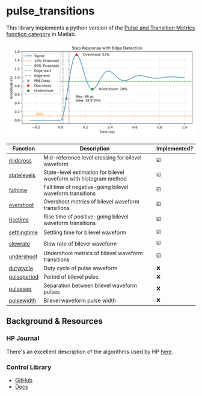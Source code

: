 # pulse_transitions
This library implements a python version of the [Pulse and Transition Metrics function category](https://www.mathworks.com/help/signal/pulse-and-transition-metrics.html?s_tid=CRUX_lftnav) in Matlab.

![Second Order System](second-order.png)

| Function                                                                    | Description                                                       |                  | Implemented?
| --------------------------------------------------------------------------- | ----------------------------------------------------------------- | ---------------- |---------
| [midcross](https://www.mathworks.com/help/signal/ref/midcross.html)         | Mid-reference level crossing for bilevel waveform                 |                  | ☑️
| [statelevels](https://www.mathworks.com/help/signal/ref/statelevels.html)   | State-level estimation for bilevel waveform with histogram method |                  | ☑️
| [falltime](https://www.mathworks.com/help/signal/ref/falltime.html)         | Fall time of negative-going bilevel waveform transitions          |                  | ☑️
| [overshoot](https://www.mathworks.com/help/signal/ref/overshoot.html)       | Overshoot metrics of bilevel waveform transitions                 |                  | ☑️
| [risetime](https://www.mathworks.com/help/signal/ref/risetime.html)         | Rise time of positive-going bilevel waveform transitions          |                  | ☑️
| [settlingtime](https://www.mathworks.com/help/signal/ref/settlingtime.html) | Settling time for bilevel waveform                                |                  | ☑️
| [slewrate](https://www.mathworks.com/help/signal/ref/slewrate.html)         | Slew rate of bilevel waveform                                     |                  | ☑️
| [undershoot](https://www.mathworks.com/help/signal/ref/undershoot.html)     | Undershoot metrics of bilevel waveform transitions                |                  | ☑️
| [dutycycle](https://www.mathworks.com/help/signal/ref/dutycycle.html)       | Duty cycle of pulse waveform                                      |                  | ❌
| [pulseperiod](https://www.mathworks.com/help/signal/ref/pulseperiod.html)   | Period of bilevel pulse                                           |                  | ❌
| [pulsesep](https://www.mathworks.com/help/signal/ref/pulsesep.html)         | Separation between bilevel waveform pulses                        |                  | ❌
| [pulsewidth](https://www.mathworks.com/help/signal/ref/pulsewidth.html)     | Bilevel waveform pulse width                                      |                  | ❌



## Background & Resources
### HP Journal
There's an excellent description of the algorithms used by HP [here](https://hparchive.com/Journals/HPJ-1996-12.pdf).

### Control Library
+ [GitHub](https://github.com/python-control/python-control)
+ [Docs](https://python-control.readthedocs.io)
